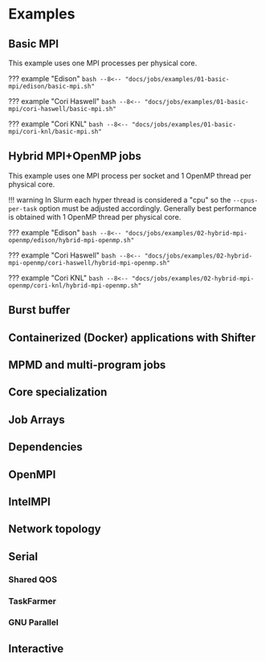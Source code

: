 # Examples

## Basic MPI

This example uses one MPI processes per physical core.

??? example "Edison"
	```bash
	--8<-- "docs/jobs/examples/01-basic-mpi/edison/basic-mpi.sh"
	```

??? example "Cori Haswell"
	```bash
	--8<-- "docs/jobs/examples/01-basic-mpi/cori-haswell/basic-mpi.sh"
	```

??? example "Cori KNL"
	```bash
	--8<-- "docs/jobs/examples/01-basic-mpi/cori-knl/basic-mpi.sh"
	```

## Hybrid MPI+OpenMP jobs

This example uses one MPI process per socket and 1 OpenMP thread per
physical core.

!!! warning
	In Slurm each hyper thread is considered a "cpu" so the
	`--cpus-per-task` option must be adjusted accordingly. Generally
	best performance is obtained with 1 OpenMP thread per physical
	core.

??? example "Edison"
	```bash
	--8<-- "docs/jobs/examples/02-hybrid-mpi-openmp/edison/hybrid-mpi-openmp.sh"
	```
	
??? example "Cori Haswell"
	```bash
	--8<-- "docs/jobs/examples/02-hybrid-mpi-openmp/cori-haswell/hybrid-mpi-openmp.sh"
	```
	
??? example "Cori KNL"
	```bash
	--8<-- "docs/jobs/examples/02-hybrid-mpi-openmp/cori-knl/hybrid-mpi-openmp.sh"
	```
	
## Burst buffer

## Containerized (Docker) applications with Shifter

## MPMD and multi-program jobs 

## Core specialization

## Job Arrays

## Dependencies

## OpenMPI

## IntelMPI

## Network topology

## Serial

### Shared QOS

### TaskFarmer

### GNU Parallel

## Interactive

